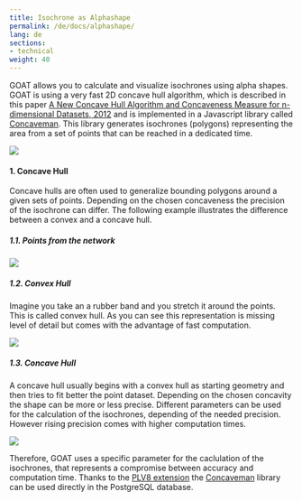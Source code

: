 ```yaml
---
title: Isochrone as Alphashape
permalink: /de/docs/alphashape/
lang: de
sections:
- technical
weight: 40
---
```


GOAT allows you to calculate and visualize isochrones using alpha shapes. GOAT is using a very fast 2D concave hull algorithm, which is described in this paper  [A New Concave Hull Algorithm and Concaveness Measure for n-dimensional Datasets, 2012](https://journal.iis.sinica.edu.tw/paper/1/100295-3.pdf?cd=2217EEBB7C44EDA26) and is implemented in a Javascript library called [Concaveman](https://github.com/mapbox/concaveman). This library generates isochrones (polygons) representing the area from a set of points that can be reached in a dedicated time.


![](/images/docs/technical_documentation/alphashape/isochrone_as_alphashape.png)

#### 1. Concave Hull
Concave hulls are often used to generalize bounding polygons around a given sets of points. Depending on the chosen concaveness the precision of the isochrone can differ. The following example illustrates the difference between a convex and a concave hull. 

##### 1.1. Points from the network

![](/images/docs/technical_documentation/alphashape/set_points.png)

##### 1.2. Convex Hull 
Imagine you take an a rubber band and you stretch it around the points. This is called convex hull. As you can see this representation is missing level of detail but comes with the advantage of fast computation. 

![](/images/docs/technical_documentation/alphashape/convex_hull.png)

##### 1.3. Concave Hull
A concave hull usually begins with a convex hull as starting geometry and then tries to fit better the point dataset. Depending on the chosen concavity the shape can be more or less precise. Different parameters can be used for the calculation of the isochrones, depending of the needed precision. However rising precision comes with higher computation times. 

![](/images/docs/technical_documentation/alphashape/concave_hull.png)

Therefore, GOAT uses a specific parameter for the caclulation of the isochrones, that represents a compromise between accuracy and computation time. Thanks to the [PLV8 extension](https://github.com/plv8/plv8) the [Concaveman](https://github.com/mapbox/concaveman) library can be used directly in the PostgreSQL database.
